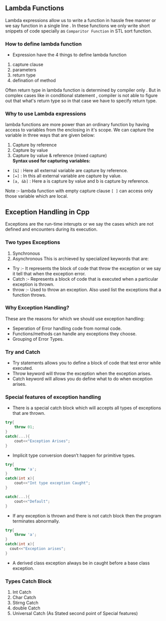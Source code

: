 ## Lambda Functions

Lambda expressions allow us to write a function in hassle free manner or we say function in a single line . In these functions we only write short snippets of code specially as `Comparitor Function` in STL sort function.

### How to define lambda function

- Expression have the 4 things to define lambda function

1. capture clause
2. parameters
3. return type
4. defination of method

Often return type in lambda function is determined by compiler only . But in complex cases like in conditional statement , compiler is not able to figure out that what's return type so in that case we have to specify return type.

### Why to use Lambda expressions

lambda functions are more power than an ordinary function by having access to variables from the enclosing in it's scope. We can capture the variable in three ways that are given below:

1. Capture by reference
2. Capture by value
3. Capture by value & reference (mixed capture) \
   **Syntax used for capturing variables:**

- `[&]` : Here all external variable are capture by reference.
- `[=]` : In this all external variable are capture by value.
- `[a, &b]` : Here a is capture by value and b is capture by reference.

Note :- lambda function with empty capture clause `[ ]` can access only those variable which are local.

## Exception Handling in Cpp

Exceptions are the run-time interupts or we say the cases which are not defined and encounters during its execution.

### Two types Exceptions

1. Synchronous
2. Asynchronous
   This is archieved by specialized keywords that are:

- Try :- It represents the block of code that throw the exception or we say it tell that when the exception error.
- Catch :- Represents a block of code that is executed when a particular exception is thrown.
- throw :- Used to throw an exception. Also used list the exceptions that a function throws.

### Why Exception Handling?

These are the reasons for which we should use exception handling:

- Seperation of Error handling code from normal code.
- Functions/methods can handle any exceptions they choose.
- Grouping of Error Types.

### Try and Catch

- Try statements allows you to define a block of code that test error while executed.
- Throw keyword will throw the exception when the exception arises.
- Catch keyword will allows you do define what to do when exception arises.

### Special features of exception handling

- There is a special catch block which will accepts all types of exceptions that are thrown.

```c++
try{
    throw 01;
}
catch(...){
    cout<<"Exception Arises";
}
```

- Implicit type conversion doesn’t happen for primitive types.

```cpp
try{
    throw 'a';
}
catch(int x){
    cout<<"Int type exception Caught";
}

catch(...){
    cout<<"Default";
}
```

- If any exception is thrown and there is not catch block then the program terminates abnormally.

```cpp
try{
    throw 'a';
}
catch(int x){
  cout<<"Exception arises";
}
```

- A derived class exception always be in caught before a base class exception.

### Types Catch Block

1. Int Catch
2. Char Catch
3. Stirng Catch
4. double Catch
5. Universal Catch (As Stated second point of Special features)
